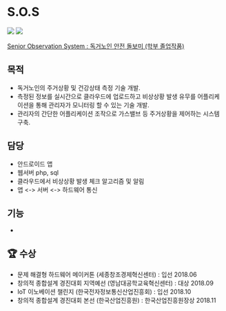 # S.O.S
<img src="https://img.shields.io/badge/Android-3DDC84?style=flat-square&logo=Android&logoColor=white"/></a>
<img src="https://img.shields.io/badge/PHP-777BB4?style=flat-square&logo=PHP&logoColor=white"/></a> 

<a href="https://youtu.be/l7W__i4ox20" >Senior Observation System : 독거노인 안전 돌보미 (학부 졸업작품) </a>

## 목적
- 독거노인의 주거상황 및 건강상태 측정 기술 개발.
- 측정된 정보를 실시간으로 클라우드에 업로드하고 비상상황 발생 유무를 어플리케이션을 통해 관리자가 모니터링 할 수 있는 기술 개발.
- 관리자의 간단한 어플리케이션 조작으로 가스밸브 등 주거상황을 제어하는 시스템 구축.

## 담당
- 안드로이드 앱 
- 웹서버 php, sql 
- 클라우드에서 비상상황 발생 체크 알고리즘 및 알림
- 앱 <-> 서버 <-> 하드웨어 통신 

## 기능
-
 

## 🏆 수상
- 문제 해결형 하드웨어 메이커톤 (세종창조경제혁신센터) : 	입선 2018.06
- 창의적 종합설계 경진대회 지역예선 (영남대공학교육혁신센터) : 	대상 2018.09
- IoT 이노베이션 챌린지 (한국전자정보통신산업진흥회) : 	입선 2018.10
- 창의적 종합설계 경진대회 본선 (한국산업진흥원) : 		한국산업진흥원장상 2018.11
